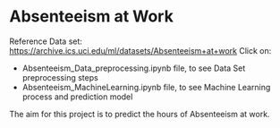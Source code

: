 # Absenteeism at Work
Reference Data set: https://archive.ics.uci.edu/ml/datasets/Absenteeism+at+work
Click on:<br/>
- Absenteeism_Data_preprocessing.ipynb file, to see Data Set preprocessing steps<br/>
- Absenteeism_MachineLearning.ipynb file, to see Machine Learning process and  prediction model <br/>

The aim for this project is to predict the hours of Absenteeism at work.<br>

